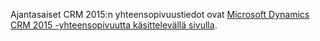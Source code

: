 Ajantasaiset CRM 2015:n yhteensopivuustiedot ovat [Microsoft Dynamics CRM 2015 -yhteensopivuutta käsittelevällä sivulla](https://support.microsoft.com/en-us/kb/3018360).